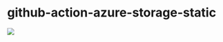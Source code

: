 # github-action-azure-storage-static
![](https://github.com/jintoppy/github-action-azure-storage-static/workflows/azure/badge.svg)
